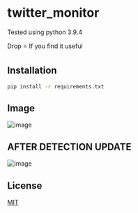 # twitter_monitor
Tested using python 3.9.4

Drop ⭐️ If you find it useful

## Installation

```bash
pip install -r requirements.txt
```

## Image
![image](https://user-images.githubusercontent.com/50675404/149232610-3b6f85ad-8adb-4313-a7a9-f5d976ab4b1c.png)
## AFTER DETECTION UPDATE
![image](https://user-images.githubusercontent.com/50675404/150426161-0f05b19c-f6b0-48d3-a45a-3028209e789a.png)

## License
[MIT](https://choosealicense.com/licenses/mit/)
